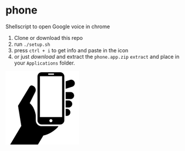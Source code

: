 # phone

Shellscript to open Google voice in chrome

1. Clone or download this repo
2. run `./setup.sh`
3. press `ctrl + i` to get info and paste in the icon
4. or just *download* and extract the `phone.app.zip` `extract` and place in your `Applications` folder.


![Image of Yaktocat](https://raw.githubusercontent.com/zackn9ne/phone/master/29541-200.png)

